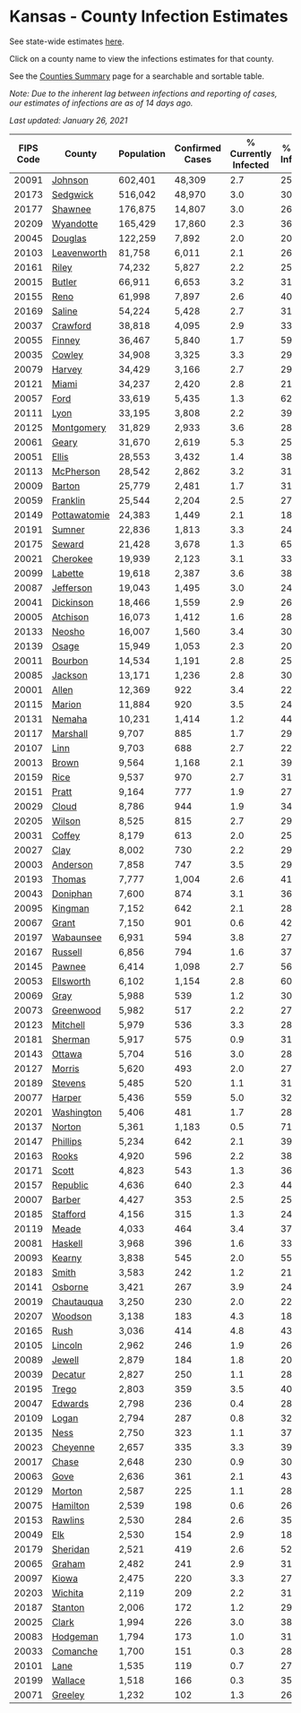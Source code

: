 # Kansas - County Infection Estimates

See state-wide estimates [here](/infections/us-ks).

Click on a county name to view the infections estimates for that county.

See the [Counties Summary](/infections/summary-counties) page for a searchable and sortable table.

*Note: Due to the inherent lag between infections and reporting of cases, our estimates of infections are as of 14 days ago.*

*Last updated: January 26, 2021*

|   FIPS Code |                       County |   Population |   Confirmed Cases |   % Currently Infected |   % Total Infected |
|-------------|------------------------------|--------------|-------------------|------------------------|--------------------|
|       20091 |           [Johnson](johnson) |      602,401 |            48,309 |                    2.7 |               25.6 |
|       20173 |         [Sedgwick](sedgwick) |      516,042 |            48,970 |                    3.0 |               30.1 |
|       20177 |           [Shawnee](shawnee) |      176,875 |            14,807 |                    3.0 |               26.6 |
|       20209 |       [Wyandotte](wyandotte) |      165,429 |            17,860 |                    2.3 |               36.7 |
|       20045 |           [Douglas](douglas) |      122,259 |             7,892 |                    2.0 |               20.6 |
|       20103 |   [Leavenworth](leavenworth) |       81,758 |             6,011 |                    2.1 |               26.2 |
|       20161 |               [Riley](riley) |       74,232 |             5,827 |                    2.2 |               25.2 |
|       20015 |             [Butler](butler) |       66,911 |             6,653 |                    3.2 |               31.1 |
|       20155 |                 [Reno](reno) |       61,998 |             7,897 |                    2.6 |               40.6 |
|       20169 |             [Saline](saline) |       54,224 |             5,428 |                    2.7 |               31.3 |
|       20037 |         [Crawford](crawford) |       38,818 |             4,095 |                    2.9 |               33.4 |
|       20055 |             [Finney](finney) |       36,467 |             5,840 |                    1.7 |               59.9 |
|       20035 |             [Cowley](cowley) |       34,908 |             3,325 |                    3.3 |               29.4 |
|       20079 |             [Harvey](harvey) |       34,429 |             3,166 |                    2.7 |               29.9 |
|       20121 |               [Miami](miami) |       34,237 |             2,420 |                    2.8 |               21.7 |
|       20057 |                 [Ford](ford) |       33,619 |             5,435 |                    1.3 |               62.6 |
|       20111 |                 [Lyon](lyon) |       33,195 |             3,808 |                    2.2 |               39.5 |
|       20125 |     [Montgomery](montgomery) |       31,829 |             2,933 |                    3.6 |               28.5 |
|       20061 |               [Geary](geary) |       31,670 |             2,619 |                    5.3 |               25.5 |
|       20051 |               [Ellis](ellis) |       28,553 |             3,432 |                    1.4 |               38.7 |
|       20113 |       [McPherson](mcpherson) |       28,542 |             2,862 |                    3.2 |               31.8 |
|       20009 |             [Barton](barton) |       25,779 |             2,481 |                    1.7 |               31.0 |
|       20059 |         [Franklin](franklin) |       25,544 |             2,204 |                    2.5 |               27.4 |
|       20149 | [Pottawatomie](pottawatomie) |       24,383 |             1,449 |                    2.1 |               18.4 |
|       20191 |             [Sumner](sumner) |       22,836 |             1,813 |                    3.3 |               24.4 |
|       20175 |             [Seward](seward) |       21,428 |             3,678 |                    1.3 |               65.4 |
|       20021 |         [Cherokee](cherokee) |       19,939 |             2,123 |                    3.1 |               33.5 |
|       20099 |           [Labette](labette) |       19,618 |             2,387 |                    3.6 |               38.3 |
|       20087 |       [Jefferson](jefferson) |       19,043 |             1,495 |                    3.0 |               24.8 |
|       20041 |       [Dickinson](dickinson) |       18,466 |             1,559 |                    2.9 |               26.2 |
|       20005 |         [Atchison](atchison) |       16,073 |             1,412 |                    1.6 |               28.1 |
|       20133 |             [Neosho](neosho) |       16,007 |             1,560 |                    3.4 |               30.7 |
|       20139 |               [Osage](osage) |       15,949 |             1,053 |                    2.3 |               20.7 |
|       20011 |           [Bourbon](bourbon) |       14,534 |             1,191 |                    2.8 |               25.8 |
|       20085 |           [Jackson](jackson) |       13,171 |             1,236 |                    2.8 |               30.5 |
|       20001 |               [Allen](allen) |       12,369 |               922 |                    3.4 |               22.3 |
|       20115 |             [Marion](marion) |       11,884 |               920 |                    3.5 |               24.1 |
|       20131 |             [Nemaha](nemaha) |       10,231 |             1,414 |                    1.2 |               44.9 |
|       20117 |         [Marshall](marshall) |        9,707 |               885 |                    1.7 |               29.7 |
|       20107 |                 [Linn](linn) |        9,703 |               688 |                    2.7 |               22.3 |
|       20013 |               [Brown](brown) |        9,564 |             1,168 |                    2.1 |               39.0 |
|       20159 |                 [Rice](rice) |        9,537 |               970 |                    2.7 |               31.9 |
|       20151 |               [Pratt](pratt) |        9,164 |               777 |                    1.9 |               27.3 |
|       20029 |               [Cloud](cloud) |        8,786 |               944 |                    1.9 |               34.7 |
|       20205 |             [Wilson](wilson) |        8,525 |               815 |                    2.7 |               29.7 |
|       20031 |             [Coffey](coffey) |        8,179 |               613 |                    2.0 |               25.6 |
|       20027 |                 [Clay](clay) |        8,002 |               730 |                    2.2 |               29.2 |
|       20003 |         [Anderson](anderson) |        7,858 |               747 |                    3.5 |               29.4 |
|       20193 |             [Thomas](thomas) |        7,777 |             1,004 |                    2.6 |               41.0 |
|       20043 |         [Doniphan](doniphan) |        7,600 |               874 |                    3.1 |               36.2 |
|       20095 |           [Kingman](kingman) |        7,152 |               642 |                    2.1 |               28.4 |
|       20067 |               [Grant](grant) |        7,150 |               901 |                    0.6 |               42.6 |
|       20197 |       [Wabaunsee](wabaunsee) |        6,931 |               594 |                    3.8 |               27.8 |
|       20167 |           [Russell](russell) |        6,856 |               794 |                    1.6 |               37.1 |
|       20145 |             [Pawnee](pawnee) |        6,414 |             1,098 |                    2.7 |               56.9 |
|       20053 |       [Ellsworth](ellsworth) |        6,102 |             1,154 |                    2.8 |               60.0 |
|       20069 |                 [Gray](gray) |        5,988 |               539 |                    1.2 |               30.3 |
|       20073 |       [Greenwood](greenwood) |        5,982 |               517 |                    2.2 |               27.2 |
|       20123 |         [Mitchell](mitchell) |        5,979 |               536 |                    3.3 |               28.6 |
|       20181 |           [Sherman](sherman) |        5,917 |               575 |                    0.9 |               31.0 |
|       20143 |             [Ottawa](ottawa) |        5,704 |               516 |                    3.0 |               28.1 |
|       20127 |             [Morris](morris) |        5,620 |               493 |                    2.0 |               27.3 |
|       20189 |           [Stevens](stevens) |        5,485 |               520 |                    1.1 |               31.6 |
|       20077 |             [Harper](harper) |        5,436 |               559 |                    5.0 |               32.2 |
|       20201 |     [Washington](washington) |        5,406 |               481 |                    1.7 |               28.9 |
|       20137 |             [Norton](norton) |        5,361 |             1,183 |                    0.5 |               71.1 |
|       20147 |         [Phillips](phillips) |        5,234 |               642 |                    2.1 |               39.7 |
|       20163 |               [Rooks](rooks) |        4,920 |               596 |                    2.2 |               38.8 |
|       20171 |               [Scott](scott) |        4,823 |               543 |                    1.3 |               36.6 |
|       20157 |         [Republic](republic) |        4,636 |               640 |                    2.3 |               44.3 |
|       20007 |             [Barber](barber) |        4,427 |               353 |                    2.5 |               25.2 |
|       20185 |         [Stafford](stafford) |        4,156 |               315 |                    1.3 |               24.5 |
|       20119 |               [Meade](meade) |        4,033 |               464 |                    3.4 |               37.7 |
|       20081 |           [Haskell](haskell) |        3,968 |               396 |                    1.6 |               33.6 |
|       20093 |             [Kearny](kearny) |        3,838 |               545 |                    2.0 |               55.0 |
|       20183 |               [Smith](smith) |        3,583 |               242 |                    1.2 |               21.8 |
|       20141 |           [Osborne](osborne) |        3,421 |               267 |                    3.9 |               24.2 |
|       20019 |     [Chautauqua](chautauqua) |        3,250 |               230 |                    2.0 |               22.0 |
|       20207 |           [Woodson](woodson) |        3,138 |               183 |                    4.3 |               18.7 |
|       20165 |                 [Rush](rush) |        3,036 |               414 |                    4.8 |               43.3 |
|       20105 |           [Lincoln](lincoln) |        2,962 |               246 |                    1.9 |               26.0 |
|       20089 |             [Jewell](jewell) |        2,879 |               184 |                    1.8 |               20.7 |
|       20039 |           [Decatur](decatur) |        2,827 |               250 |                    1.1 |               28.0 |
|       20195 |               [Trego](trego) |        2,803 |               359 |                    3.5 |               40.7 |
|       20047 |           [Edwards](edwards) |        2,798 |               236 |                    0.4 |               28.8 |
|       20109 |               [Logan](logan) |        2,794 |               287 |                    0.8 |               32.9 |
|       20135 |                 [Ness](ness) |        2,750 |               323 |                    1.1 |               37.8 |
|       20023 |         [Cheyenne](cheyenne) |        2,657 |               335 |                    3.3 |               39.8 |
|       20017 |               [Chase](chase) |        2,648 |               230 |                    0.9 |               30.3 |
|       20063 |                 [Gove](gove) |        2,636 |               361 |                    2.1 |               43.3 |
|       20129 |             [Morton](morton) |        2,587 |               225 |                    1.1 |               28.1 |
|       20075 |         [Hamilton](hamilton) |        2,539 |               198 |                    0.6 |               26.1 |
|       20153 |           [Rawlins](rawlins) |        2,530 |               284 |                    2.6 |               35.0 |
|       20049 |                   [Elk](elk) |        2,530 |               154 |                    2.9 |               18.8 |
|       20179 |         [Sheridan](sheridan) |        2,521 |               419 |                    2.6 |               52.6 |
|       20065 |             [Graham](graham) |        2,482 |               241 |                    2.9 |               31.1 |
|       20097 |               [Kiowa](kiowa) |        2,475 |               220 |                    3.3 |               27.8 |
|       20203 |           [Wichita](wichita) |        2,119 |               209 |                    2.2 |               31.6 |
|       20187 |           [Stanton](stanton) |        2,006 |               172 |                    1.2 |               29.5 |
|       20025 |               [Clark](clark) |        1,994 |               226 |                    3.0 |               38.4 |
|       20083 |         [Hodgeman](hodgeman) |        1,794 |               173 |                    1.0 |               31.4 |
|       20033 |         [Comanche](comanche) |        1,700 |               151 |                    0.3 |               28.6 |
|       20101 |                 [Lane](lane) |        1,535 |               119 |                    0.7 |               27.2 |
|       20199 |           [Wallace](wallace) |        1,518 |               166 |                    0.3 |               35.7 |
|       20071 |           [Greeley](greeley) |        1,232 |               102 |                    1.3 |               26.8 |